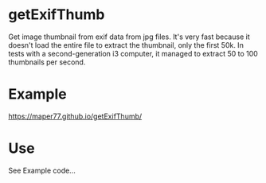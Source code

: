 # getExifThumb
Get image thumbnail from exif data from jpg files.
It's very fast because it doesn't load the entire file to extract the thumbnail, only the first 50k.
In tests with a second-generation i3 computer, it managed to extract 50 to 100 thumbnails per second.


# Example
https://maper77.github.io/getExifThumb/

  
# Use
See Example code...